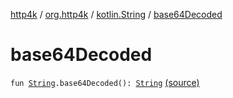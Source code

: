 [http4k](../../index.md) / [org.http4k](../index.md) / [kotlin.String](index.md) / [base64Decoded](./base64-decoded.md)

# base64Decoded

`fun `[`String`](https://kotlinlang.org/api/latest/jvm/stdlib/kotlin/-string/index.html)`.base64Decoded(): `[`String`](https://kotlinlang.org/api/latest/jvm/stdlib/kotlin/-string/index.html) [(source)](https://github.com/http4k/http4k/blob/master/http4k-core/src/main/kotlin/org/http4k/KotlinExtensions.kt#L29)